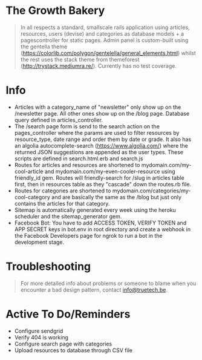 # The Growth Bakery

> In all respects a standard, smallscale rails application using articles, resources, users (devise) and categories as database models + a pagescontroller for static pages. Admin panel is custom-built using the gentella theme  (https://colorlib.com/polygon/gentelella/general_elements.html) whilst the rest uses the stack theme from themeforest (http://trystack.mediumra.re/). Currently has no test coverage.

# Info

- Articles with a category_name of "newsletter" only show up on the /newsletter page. All other ones show up on the /blog page. Database query defined in articles_controller.
- The /search page form is send to the search action on the pages_controller where the params are used to filter resources by resource_type, date range and order them by date or grade. It also has an algolia autocomplete-search (https://www.algolia.com/) where the returned JSON suggestions are appended as the user types. These scripts are defined in search.html.erb and search.js
- Routes for articles and resources are shortened to mydomain.com/my-cool-article and mydomain.com/my-even-cooler-resource using friendly_id gem. Routes will friendly-search for /slug in articles table first, then in resources table as they "cascade" down the routes.rb file.
- Routes for categories are shortened to mydomain.com/categories/my-cool-category and are basically the same as the /blog but just only contains the articles for that category.
- Sitemap is automatically generated every week using the heroku scheduler and the sitemap_generator gem.
- Facebook Bot: You have to add ACCESS TOKEN, VERIFY TOKEN and APP SECRET keys in bot.env in root directory and create a webhook in the Facebook Developers page for ngrok to run a bot in the development stage.

# Troubleshooting

> For more detailed info about problems or someone to blame when you encounter a bad design pattern, contact info@truetech.be.

# Active To Do/Reminders

- Configure sendgrid
- Verify 404 is working
- Configure search page with categories
- Upload resources to database through CSV file
